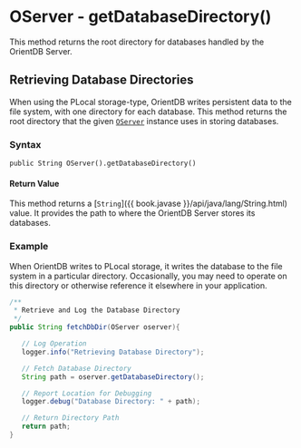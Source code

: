 
# OServer - getDatabaseDirectory()

This method returns the root directory for databases handled by the OrientDB Server.

## Retrieving Database Directories

When using the PLocal storage-type, OrientDB writes persistent data to the file system, with one directory for each database.  This method returns the root directory that the given [`OServer`](../OServer.md) instance uses in storing databases.

### Syntax

```
public String OServer().getDatabaseDirectory()
```

#### Return Value

This method returns a [`String`]({{ book.javase }}/api/java/lang/String.html) value.  It provides the path to where the OrientDB Server stores its databases.

### Example

When OrientDB writes to PLocal storage, it writes the database to the file system in a particular directory.  Occasionally, you may need to operate on this directory or otherwise reference it elsewhere in your application.

```java
/**
 * Retrieve and Log the Database Directory
 */
public String fetchDbDir(OServer oserver){

   // Log Operation
   logger.info("Retrieving Database Directory");

   // Fetch Database Directory
   String path = oserver.getDatabaseDirectory();

   // Report Location for Debugging
   logger.debug("Database Directory: " + path);

   // Return Directory Path
   return path;
}
```
